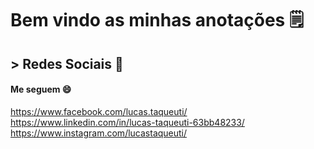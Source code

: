 # Bem vindo as minhas anotações 🗒️

## > Redes Sociais 📱
#### Me seguem 😄
https://www.facebook.com/lucas.taqueuti/
https://www.linkedin.com/in/lucas-taqueuti-63bb48233/
https://www.instagram.com/lucastaqueuti/

